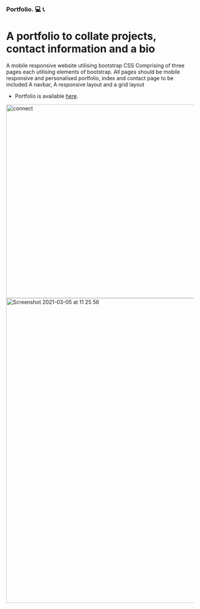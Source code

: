 ### Portfolio. :computer: :telephone_receiver:
# A portfolio to collate projects, contact information and a bio 

A mobile responsive website utilising bootstrap CSS
Comprising of three pages each utilising elements of bootstrap.
All pages should be mobile responsive and personalised 
portfolio, index and contact page to be included
A navbar, A responsive layout and a grid layout


* Portfolio is available [here](https://je33ica.github.io/Portfolio/).



<img width="519" alt="connect" src="https://user-images.githubusercontent.com/67834752/102727155-f5167600-431b-11eb-9296-09a9e6c8ce30.png">
<img width="817" alt="Screenshot 2021-03-05 at 11 25 56" src="https://user-images.githubusercontent.com/67834752/110109593-93579b00-7da5-11eb-9623-a3876e852a17.png">



